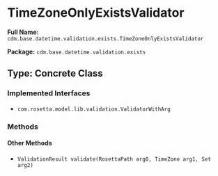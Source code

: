 # TimeZoneOnlyExistsValidator

**Full Name:** `cdm.base.datetime.validation.exists.TimeZoneOnlyExistsValidator`

**Package:** `cdm.base.datetime.validation.exists`

## Type: Concrete Class

### Implemented Interfaces

- `com.rosetta.model.lib.validation.ValidatorWithArg`

### Methods

#### Other Methods

- `ValidationResult validate(RosettaPath arg0, TimeZone arg1, Set arg2)`


